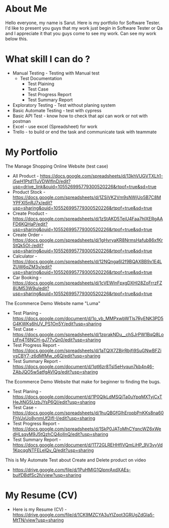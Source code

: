 # About Me
Hello everyone, my name is Sarut. Here is my portfolio for Software Tester.
I'd like to present you guys that my work just begin in Software Tester or Qa and
I appreciate it that you guys come to see my work. Can see my work below this.

# What skill I can do ?
* Manual Testing - Testing with Manual test
   *  Test Documentation
        - Test Plaining
        - Test Case
        - Test Progress Report
        - Test Summary Report
*  Exploratory Testing - Test without planing system
*  Basic Automate Testing - test with cypress
*  Basic API Test - know how to check that api can work or not with postman
*  Excel - use excel (Spreadsheet) for work
*  Trello - to build or end the task and communicate task with teammate


# My Portfolio

The Manage Shopping Online Website (test case)
* All Product - https://docs.google.com/spreadsheets/d/13khVUGVTXLh1-j5wH1Ptd1TuVDWlfInD/edit?usp=drive_link&ouid=105526995779300520226&rtpof=true&sd=true
* Product Stock - https://docs.google.com/spreadsheets/d/1ZSiVK2Vm9sNWjUo5B7C8MYPFXl5nRJ7x/edit?usp=sharing&ouid=105526995779300520226&rtpof=true&sd=true
* Create Product - https://docs.google.com/spreadsheets/d/1zStAKD5TejU4Faa7hIXERgAAFD6KQHaP/edit?usp=sharing&ouid=105526995779300520226&rtpof=true&sd=true
* Create Order - https://docs.google.com/spreadsheets/d/1gHvryaKR8NrmsHafub86xfKrStQk5Ol-/edit?usp=sharing&ouid=105526995779300520226&rtpof=true&sd=true
* Calculator - https://docs.google.com/spreadsheets/d/12NQnga6l2f9BQAXBB9x1E4LZUW6qZM3v/edit?usp=sharing&ouid=105526995779300520226&rtpof=true&sd=true
* Car Booking - https://docs.google.com/spreadsheets/d/1cVEWInFpxgDXHl28ZoFrrzFZ8UM53W9u/edit?usp=sharing&ouid=105526995779300520226&rtpof=true&sd=true

The Ecommerce Demo Website name "Luma"
* Test Planing - https://docs.google.com/document/d/1o_yb_MMPxwbWTls7RyENK3PD5G4KWKs6hUV_PS1On5Y/edit?usp=sharing
* Test Case - https://docs.google.com/spreadsheets/d/1zprakNDu__chSJrPW1BqQ8LoLtFn4T6NCH-gJ77vQn0/edit?usp=sharing
* Test Progress Report - https://docs.google.com/spreadsheets/d/1aTQlX7ZBjrRbjfi9SuGNwBFZivsCBY7-z6dMfMw_o6Q/edit?usp=sharing
* Test Summary Report - https://docs.google.com/document/d/1qtl6zr8TsI5eHyqun7kb4n46-ZAbJQO5w5atfgAVlQg/edit?usp=sharing

The Ecommerce Demo Website that make for beginner to finding the bugs.
* Test Planing - https://docs.google.com/document/d/1P0QlkLdMSQjTa0uYpqMXTyjCxTHeJtNG5UzbJYsP6QI/edit?usp=sharing
* Test Case - https://docs.google.com/spreadsheets/d/1huQBGfGlhEropbPnKKs8na60FhVJxUo8ynmUf2jfI-I/edit?usp=sharing
* Test Progress Report - https://docs.google.com/spreadsheets/d/1SkP0JAToMhCYqncWZ6xWedHLsqvM9J5tQzhCQ4olInQ/edit?usp=sharing
* Test Summary Report - https://docs.google.com/document/d/1T72GLREHHfIVQmLiHP_9V3vyVd1KpcqgNTFELelQv_Q/edit?usp=sharing

This is My Automate Test about Create and Delete product on video
- https://drive.google.com/file/d/1PuHMIG1QlpnrAxdXAEs-buifDBdfSc2h/view?usp=sharing

# My Resume (CV)
* Here is my Resume (CV) - https://drive.google.com/file/d/1CK9MZCYA3uYIZqot3GRUgZdGla5-MtTN/view?usp=sharing


